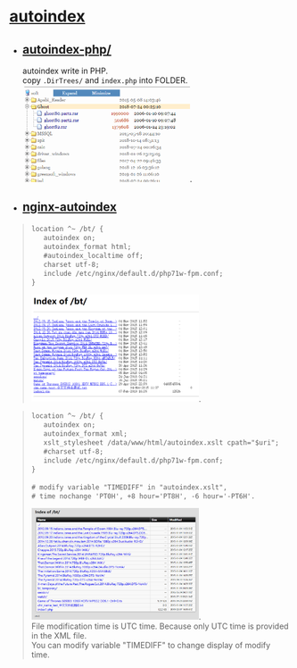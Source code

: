 # [autoindex](https://github.com/osnosn/autoindex/)

* ## [autoindex-php/](https://github.com/osnosn/autoindex/tree/master/autoindex-php)
   autoindex write in PHP.   
   copy `.DirTrees/` and `index.php` into FOLDER.   
   <img src="https://github.com/osnosn/autoindex/raw/master/autoindex-php.png" width="300" />.   

* ## [nginx-autoindex](https://github.com/osnosn/autoindex/tree/master/nginx-autoindex)

> ```
> location ^~ /bt/ {
>    autoindex on;
>    autoindex_format html;
>    #autoindex_localtime off;
>    charset utf-8;
>    include /etc/nginx/default.d/php71w-fpm.conf;
> }
> ```
> <img src="https://github.com/osnosn/autoindex/raw/master/nginx-org.png" width="300" />. 
   

> ```
> location ^~ /bt/ {
>    autoindex on;
>    autoindex_format xml;
>    xslt_stylesheet /data/www/html/autoindex.xslt cpath="$uri";
>    #charset utf-8;
>    include /etc/nginx/default.d/php71w-fpm.conf;
> }
> 
> # modify variable "TIMEDIFF" in "autoindex.xslt", 
> # time nochange 'PT0H', +8 hour='PT8H', -6 hour='-PT6H'.
> ```
> <img src="https://github.com/osnosn/autoindex/raw/master/nginx-xslt.png" width="300" />.   
> File modification time is UTC time. Because only UTC time is provided in the XML file.   
> You can modify variable "TIMEDIFF" to change display of modify time.   
